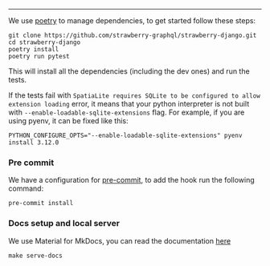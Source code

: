 ---

We use [poetry](https://github.com/sdispater/poetry) to manage dependencies, to
get started follow these steps:

```shell
git clone https://github.com/strawberry-graphql/strawberry-django.git
cd strawberry-django
poetry install
poetry run pytest
```

This will install all the dependencies (including the dev ones) and run the tests.

If the tests fail with `SpatiaLite requires SQLite to be configured to allow extension loading` error,
it means that your python interpreter is not built with `--enable-loadable-sqlite-extensions` flag.
For example, if you are using pyenv, it can be fixed like this:

`PYTHON_CONFIGURE_OPTS="--enable-loadable-sqlite-extensions" pyenv install 3.12.0`

### Pre commit

We have a configuration for
[pre-commit](https://github.com/pre-commit/pre-commit), to add the hook run the
following command:

```shell
pre-commit install
```

### Docs setup and local server

We use Material for MkDocs, you can read the documentation [here](https://squidfunk.github.io/mkdocs-material/)

```shell
make serve-docs
```
